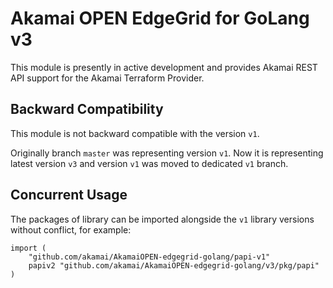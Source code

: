 # Akamai OPEN EdgeGrid for GoLang v3

This module is presently in active development and provides Akamai REST API support for the Akamai Terraform Provider.

## Backward Compatibility

This module is not backward compatible with the version `v1`.

Originally branch `master` was representing version `v1`. Now it is representing latest version `v3` and version `v1`
was moved to dedicated `v1` branch.

## Concurrent Usage

The packages of library can be imported alongside the `v1` library versions without conflict, for example:

```
import (
	"github.com/akamai/AkamaiOPEN-edgegrid-golang/papi-v1"
	papiv2 "github.com/akamai/AkamaiOPEN-edgegrid-golang/v3/pkg/papi"
)
```
